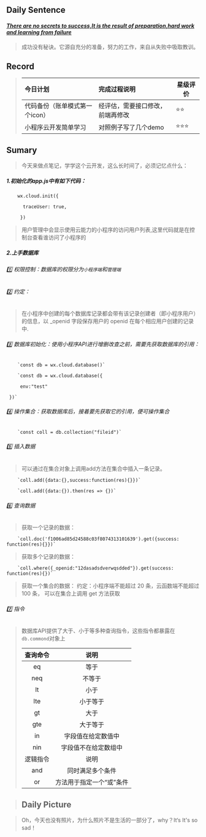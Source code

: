 ## **Daily Sentence**
#### <u>*There are no secrets to success,It is the result of preparation,hard work and learning from failure*</u>
> 成功没有秘诀。它源自充分的准备，努力的工作，来自从失败中吸取教训。

## **Record**

> | 今日计划  | 完成过程说明 | 星级评价 |
> | :-----   |  :----- | ------   |
> | 代码备份（账单模式第一个icon） | 经评估，需要接口修改，前端再修改 | ⭐⭐ |
> | 小程序云开发简单学习 | 对照例子写了几个demo | ⭐⭐⭐ |

## Sumary

> 今天来做点笔记，学学这个云开发，这么长时间了，必须记忆点什么：

#####   1.初始化的app.js中有如下代码：

		wx.cloud.init({
	
	 	  traceUser: true,
	
		 })

> 用户管理中会显示使用云能力的小程序的访问用户列表,这里代码就是在控制台查看谁访问了小程序的
>
##### 2.上手数据库
######  1️⃣ 权限控制：数据库的权限分为`小程序端`和`管理端`
######  2️⃣ 约定：
> 在小程序中创建的每个数据库记录都会带有该记录创建者（即小程序用户）的信息，以 
> _openid 字段保存用户的 openid 在每个相应用户创建的记录中.

######  3️⃣ 数据库初始化：使用小程序API进行增删改查之前，需要先获取数据库的引用：

		`const db = wx.cloud.database()`

 		`const db = wx.cloud.database({
 		
 		 env:"test"
 		 
  	 })`
 ######  4️⃣ 操作集合：获取数据库后，接着要先获取它的引用，便可操作集合

		`const coll = db.collection("fileid")`
######  5️⃣ 插入数据
> 可以通过在集合对象上调用add方法在集合中插入一条记录。

		`coll.add({data:{},success:function(res){}})`
	
		`coll.add({data:{}).then(res => {})`
 ######  6️⃣ 查询数据
> 获取一个记录的数据：

		`coll.doc('f1006ad85d24588c03f8074313101639').get({success: function(res){}})`

> 获取多个记录的数据：

		`coll.where({_openid:"12dasadsdverwqsdded"}).get(success: function(res){})`
>
> 获取一个集合的数据：
> 约定：小程序端不能超过 20 条，云函数端不能超过 100 条，
> 可以在集合上调用 get 方法获取

######  7️⃣ 指令
> 数据库API提供了大于、小于等多种查询指令，这些指令都暴露在`db.commond`对象上
> 
>  |查询命令|说明|
>  | :-----:|:-----:|
>  |eq | 等于|
>  |neq | 不等于|
>  |lt | 小于|
>  |lte | 小于等于|
>  |gt | 大于|
>  |gte|大于等于|
>  |in|字段值在给定数值中|
>  |nin|字段值不在给定数组中|
>  |逻辑指令|说明|
>  |and|同时满足多个条件|
>  |or|方法用于指定一个“或”条件|

> ##  **Daily Picture**

> Oh，今天也没有照片，为什么照片不是生活的一部分了，why？It‘s  It's so sad！

